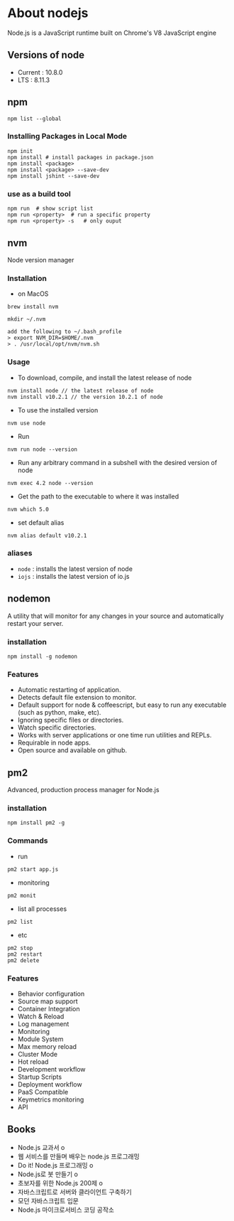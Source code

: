 # About nodejs

Node.js is a JavaScript runtime built on Chrome's V8 JavaScript engine

## Versions of node
- Current : 10.8.0
- LTS : 8.11.3

## npm
```
npm list --global
```

### Installing Packages in Local Mode
```
npm init
npm install # install packages in package.json
npm install <package>
npm install <package> --save-dev
npm install jshint --save-dev
```

### use as a build tool
```
npm run  # show script list
npm run <property>  # run a specific property
npm run <property> -s   # only ouput
```

## nvm
Node version manager

### Installation
- on MacOS

```shell
brew install nvm
 
mkdir ~/.nvm

add the following to ~/.bash_profile
> export NVM_DIR=$HOME/.nvm
> . /usr/local/opt/nvm/nvm.sh
```

### Usage
- To download, compile, and install the latest release of node
```
nvm install node // the latest release of node
nvm install v10.2.1 // the version 10.2.1 of node
```

- To use the installed version
```
nvm use node
```

- Run
```
nvm run node --version
```

- Run any arbitrary command in a subshell with the desired version of node
```
nvm exec 4.2 node --version
```

- Get the path to the executable to where it was installed
```
nvm which 5.0
```

- set default alias
```
nvm alias default v10.2.1
```

### aliases
- `node` : installs the latest version of node
- `iojs` : installs the latest version of io.js


## nodemon
A utility that will monitor for any changes in your source and automatically restart your server.

### installation
```
npm install -g nodemon
```

### Features
- Automatic restarting of application.
- Detects default file extension to monitor.
- Default support for node & coffeescript, but easy to run any executable (such as python, make, etc).
- Ignoring specific files or directories.
- Watch specific directories.
- Works with server applications or one time run utilities and REPLs.
- Requirable in node apps.
- Open source and available on github.

## pm2
Advanced, production process manager for Node.js

### installation
```
npm install pm2 -g
```

### Commands
- run
```
pm2 start app.js
```

- monitoring
```
pm2 monit
```

- list all processes
```
pm2 list
```

- etc
```
pm2 stop
pm2 restart
pm2 delete
```

### Features
- Behavior configuration
- Source map support
- Container Integration
- Watch & Reload
- Log management
- Monitoring
- Module System
- Max memory reload
- Cluster Mode
- Hot reload
- Development workflow
- Startup Scripts
- Deployment workflow
- PaaS Compatible
- Keymetrics monitoring
- API

## Books
- Node.js 교과서 o
- 웹 서비스를 만들며 배우는 node.js 프로그래밍
- Do it! Node.js 프로그래밍 o
- Node.js로 봇 만들기 o
- 초보자를 위한 Node.js 200제 o
- 자바스크립트로 서버와 클라이언트 구축하기
- 모던 자바스크립트 입문
- Node.js 마이크로서비스 코딩 공작소
